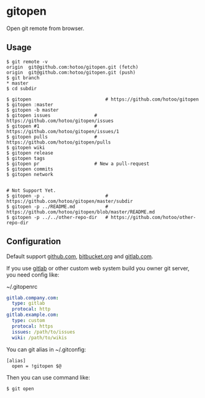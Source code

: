 
# gitopen

Open git remote from browser.

## Usage

```
$ git remote -v
origin	git@github.com:hotoo/gitopen.git (fetch)
origin	git@github.com:hotoo/gitopen.git (push)
$ git branch
* master
$ cd subdir

$ gitopen                           # https://github.com/hotoo/gitopen
$ gitopen :master
$ gitopen -b master
$ gitopen issues                # https://github.com/hotoo/gitopen/issues
$ gitopen #1                    # https://github.com/hotoo/gitopen/issues/1
$ gitopen pulls                 # https://github.com/hotoo/gitopen/pulls
$ gitopen wiki
$ gitopen release
$ gitopen tags
$ gitopen pr                    # New a pull-request
$ gitopen commits
$ gitopen network


# Not Support Yet.
$ gitopen -p .                      # https://github.com/hotoo/gitopen/master/subdir
$ gitopen -p ../README.md           # https://github.com/hotoo/gitopen/blob/master/README.md
$ gitopen -p ../../other-repo-dir   # https://github.com/hotoo/other-repo-dir
```

## Configuration

Default support [github.com](https://github.com/),
[bitbucket.org](https://bitbucket.org/) and [gitlab.com](https://gitlab.com/).

If you use [gitlab](https://gitlab.org/) or other custom web system
build you owner git server, you need config like:

~/.gitopenrc

```yml
gitlab.company.com:
  type: gitlab
  protocal: http
gitlab.example.com:
  type: custom
  protocal: https
  issues: /path/to/issues
  wiki: /path/to/wikis
```

You can git alias in ~/.gitconfig:

```
[alias]
  open = !gitopen $@
```

Then you can use command like:

```
$ git open
```
